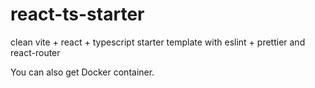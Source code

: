 # react-ts-starter
clean vite + react + typescript starter template with eslint + prettier and react-router


You can also get Docker container.